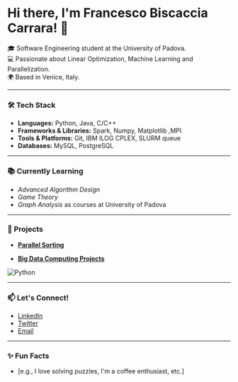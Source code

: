 # Hi there, I'm Francesco Biscaccia Carrara! 👋

🎓 Software Engineering student at the University of Padova.  
💻 Passionate about Linear Optimization, Machine Learning and Parallelization.  
🌍 Based in Venice, Italy.  

---

### 🛠️ Tech Stack
- **Languages:** Python, Java, C/C++
- **Frameworks & Libraries:** Spark, Numpy, Matplotlib ,MPI
- **Tools & Platforms:** Git, IBM ILOG CPLEX, SLURM queue
- **Databases:** MySQL, PostgreSQL

---

### 📚 Currently Learning
- *Advanced Algorithm Design*
- *Game Theory*
- *Graph Analysis*
  as courses at University of Padova
---

### 🚀 Projects
- **[Parallel Sorting](https://github.com/yourusername/project1)**  
  
- **[Big Data Computing Projects](https://github.com/yourusername/project2)**  

![Python](https://img.shields.io/badge/Python-3776AB?style=for-the-badge&logo=python&logoColor=white)

---

### 📫 Let's Connect!
- [LinkedIn](https://www.linkedin.com/in/yourusername)
- [Twitter](https://twitter.com/yourusername)
- [Email](mailto:your.email@domain.com)

---

### ✨ Fun Facts
- [e.g., I love solving puzzles, I'm a coffee enthusiast, etc.]
